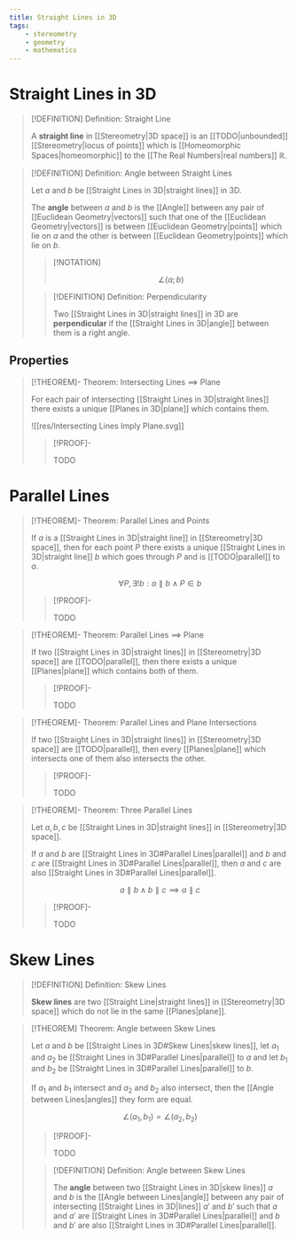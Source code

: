 ```yaml
---
title: Straight Lines in 3D
tags:
    - stereometry
    - geometry
    - mathematics
---
```


# Straight Lines in 3D

>[!DEFINITION] Definition: Straight Line
>
>A **straight line** in [[Stereometry|3D space]] is an [[TODO|unbounded]] [[Stereometry|locus of points]] which is [[Homeomorphic Spaces|homeomorphic]] to the [[The Real Numbers|real numbers]] $\mathbb{R}$.
>

>[!DEFINITION] Definition: Angle between Straight Lines
>
>Let $a$ and $b$ be [[Straight Lines in 3D|straight lines]] in 3D.
>
>The **angle** between $a$ and $b$ is the [[Angle]] between any pair of [[Euclidean Geometry|vectors]] such that one of the [[Euclidean Geometry|vectors]] is between [[Euclidean Geometry|points]] which lie on $a$ and the other is between [[Euclidean Geometry|points]] which lie on $b$.
>
>>[!NOTATION]
>>
>>$$
>>\angle (a;b)
>>$$
>
>>[!DEFINITION] Definition: Perpendicularity
>>
>>Two [[Straight Lines in 3D|straight lines]] in 3D are **perpendicular** if the [[Straight Lines in 3D|angle]] between them is a right angle.
>>
>

## Properties

>[!THEOREM]- Theorem: Intersecting Lines $\implies$ Plane
>
>For each pair of intersecting [[Straight Lines in 3D|straight lines]] there exists a unique [[Planes in 3D|plane]] which contains them.
>
>![[res/Intersecting Lines Imply Plane.svg]]
>
>>[!PROOF]-
>>
>>TODO
>>
>

# Parallel Lines

>[!THEOREM]- Theorem: Parallel Lines and Points
>
>If $a$ is a [[Straight Lines in 3D|straight line]] in [[Stereometry|3D space]], then for each point $P$ there exists a unique [[Straight Lines in 3D|straight line]] $b$ which goes through $P$ and is [[TODO|parallel]] to $a$.
>
>$$
>\forall P, \exists! b: a \parallel b \land P \in b
>$$
>
>>[!PROOF]-
>>
>>TODO
>>
>

>[!THEOREM]- Theorem: Parallel Lines $\implies$ Plane
>
>If two [[Straight Lines in 3D|straight lines]] in [[Stereometry|3D space]] are [[TODO|parallel]], then there exists a unique [[Planes|plane]] which contains both of them.
>
>>[!PROOF]-
>>
>>TODO
>>
>

>[!THEOREM]- Theorem: Parallel Lines and Plane Intersections
>
>If two [[Straight Lines in 3D|straight lines]] in [[Stereometry|3D space]] are [[TODO|parallel]], then every [[Planes|plane]] which intersects one of them also intersects the other.
>
>>[!PROOF]-
>>
>>TODO
>>
>

>[!THEOREM]- Theorem: Three Parallel Lines
>
>Let $a,b,c$ be [[Straight Lines in 3D|straight lines]] in [[Stereometry|3D space]].
>
>If $a$ and $b$ are [[Straight Lines in 3D#Parallel Lines|parallel]] and $b$ and $c$ are [[Straight Lines in 3D#Parallel Lines|parallel]], then $a$ and $c$ are also [[Straight Lines in 3D#Parallel Lines|parallel]].
>
>$$
>a \parallel b \land b \parallel c \implies a \parallel c
>$$
>
>>[!PROOF]-
>>
>>TODO
>>
>

# Skew Lines

>[!DEFINITION] Definition: Skew Lines
>
>**Skew lines** are two [[Straight Line|straight lines]] in [[Stereometry|3D space]] which do not lie in the same [[Planes|plane]].
>

>[!THEOREM] Theorem: Angle between Skew Lines
>
>Let $a$ and $b$ be [[Straight Lines in 3D#Skew Lines|skew lines]], let $a_1$ and $a_2$ be [[Straight Lines in 3D#Parallel Lines|parallel]] to $a$ and let $b_1$ and $b_2$ be [[Straight Lines in 3D#Parallel Lines|parallel]] to $b$.
>
>If $a_1$ and $b_1$ intersect and $a_2$ and $b_2$ also intersect, then the [[Angle between Lines|angles]] they form are equal.
>
>$$
>\angle (a_1, b_1) = \angle (a_2, b_2)
>$$
>
>>[!PROOF]-
>>
>>TODO
>>
>
>>[!DEFINITION] Definition: Angle between Skew Lines
>>
>>The **angle** between two [[Straight Lines in 3D|skew lines]] $a$ and $b$ is the [[Angle between Lines|angle]] between any pair of intersecting [[Straight Lines in 3D|lines]] $a'$ and $b'$ such that $a$ and $a'$ are [[Straight Lines in 3D#Parallel Lines|parallel]] and $b$ and $b'$ are also [[Straight Lines in 3D#Parallel Lines|parallel]].
>>
>

